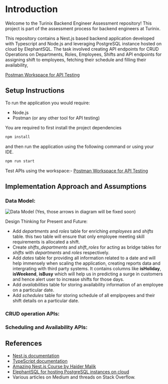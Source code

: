 # Introduction

Welcome to the Turinix Backend Engineer Assessment repository! This project is part of the assessment process for backend engineers at Turinix.

This repository contains a Nest.js based backend application developed with Typescript and Node.js and leveraging PostgreSQL instance hosted on cloud by ElephantSQL. The task involved creating API endpoints for CRUD Operations on Departments, Roles, Employees, Shifts and API endpoints for assigning shift to employees, fetching their schedule and filling their availability,

[Postman Workspace for API Testing](https://www.postman.com/solar-water-291838-1/workspace/turinix-backend-engineer-assessment)


## Setup Instructions 

To run the application you would require:

- Node.js
- Postman (or any other tool for API testing)

You are required to first install the project dependencies

```sh
npm install
```

and then run the application using the following command or using your IDE.

```sh
npm run start
```

Test APIs using the workspace:-
[Postman Workspace for API Testing](https://www.postman.com/solar-water-291838-1/workspace/turinix-backend-engineer-assessment)


## Implementation Approach and Assumptions 

### Data Model:

![Data Model](https://github.com/neeraj-dev-007/turinix-backend-engineer-assessment/assets/161232671/4dfbbdf5-bb41-4274-81a0-2f967bd099f7)
(Yes, those arrows in diagram will be fixed soon)

Design Thinking for Present and Future:  
- Add _departments_ and _roles_ table for enriching _employees_ and _shifts_ table. this two table will ensure that only employee meeting skill requirements is allocated a shift.
- Create _shifts_departments_ and _shift_roles_ for acting as bridge tables for _shifts_ with _departments_ and _roles_ respectively.
- Add _dates_ table for providing all information related to a date and will help immensely when scaling the application, creating reports data and intergrating with third party systems. It contains columns like **isHoliday**, **isWeekend**, **isBusy** which will help us in predicting a surge in customers and hence alert user to increase shifts for those days.
- Add _availabilities_ table for storing availability information of an employee on a particular date.
- Add _schedules_ table for storing schedule of all emplpoyees and their shift details on a particular date.

### CRUD operation APIs:


### Scheduling and Availability APIs:




## References

- [Nest.js documentation](https://docs.nestjs.com/)
- [TypeScript documentation](https://www.typescriptlang.org/docs/handbook/typescript-in-5-minutes.html)
- [Amazing Nest.js Course by Haider Malik](https://youtu.be/sFnAHC9lLaw?si=Sg_3wzvXZtdQkBa_)
- [ElephantSQL for hosting PostgreSQL instances on cloud](https://www.elephantsql.com/)
- Various articles on Medium and threads on Stack Overflow.
